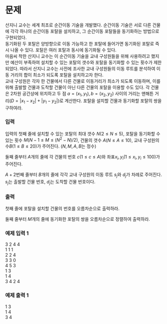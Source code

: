 # 문제
산지니 교수는 세계 최초로 순간이동 기술을 개발했다. 순간이동 기술은 서로 다른 건물에 각각 하나의 순간이동 포탈을 설치하고, 그 순간이동 포탈들을 동기화하는 방법으로 구현되었다.  
동기화된 두 포탈은 양방향으로 이동 가능하고 한 포탈에 들어가면 동기화된 포탈로 즉시 나올 수 있다. 포탈은 여러 포탈과 동시에 동기화될 수 있다.  
마음씨 착한 산지니 교수는 이 순간이동 기술을 교내 구성원들을 위해 사용하려고 했지만 예산이 부족하여 설치할 수 있는 포탈의 갯수와 포탈을 동기화할 수 있는 횟수가 제한되었다. 따라서 산지니 교수는 사전에 조사한 교내 구성원들의 이동 루트를 분석하여 이동 거리의 합이 최소가 되도록 포탈을 설치하고자 한다.  
교내 구성원은 각자 한 건물에서 다른 건물로 이동거리가 최소가 되도록 이동하며, 이를 위해 출발할 건물과 도착할 건물이 아닌 다른 건물의 포탈을 이용할 수도 있다. 각 건물은 2차원 공간상에 위치하고 두 점 $a=(x_1,y_1), b=(x_2,y_2)$ 사이의 거리는 맨해튼 거리$(D = |x_1-x_2|+|y_1-y_2|)$로 계산한다. 포탈을 설치할 건물과 동기화할 포탈의 쌍을 구하여라. 

### 입력
입력의 첫째 줄에 설치할 수 있는 포탈의 최대 갯수 $N(2 \leq N \leq 5)$, 포탈을 동기화할 수 있는 횟수 $M(N-1 \leq M \leq (N^2-N) / 2)$, 건물의 갯수 $A(N\leq A \leq 10)$, 교내 구성원의 수$B(1\leq B \leq 20)$가 주어진다. $(N,M,A,B$는 정수$)$  

둘째 줄부터 $A$개의 줄에 각 건물의 번호 $c(1\leq c \leq A)$와 좌표$x_i, y_i(1\leq x_i,y_i \leq 100)$가 주어진다.  

$A+2$번째 줄부터 $B$개의 줄에 각각 교내 구성원의 이동 루트 $s_j$와 $d_j$가 차례로 주어진다. $s_j$는 출발할 건물 번호, $d_j$는 도착할 건물 번호이다.  

### 출력
첫째 줄에 포탈을 설치할 건물의 번호를 오름차순으로 출력하라.  

둘째 줄부터 $M$개의 줄에 동기화한 포탈의 쌍을 오름차순으로 정렬하여 출력하라.

### 예제 입력 1
3 2 4 4  
1 1 1  
2 2 4  
3 3 0  
4 5 3  
1 3  
1 4  
3 4
2 4  

### 예제 출력 1
1 3  
1 4  
3 4  